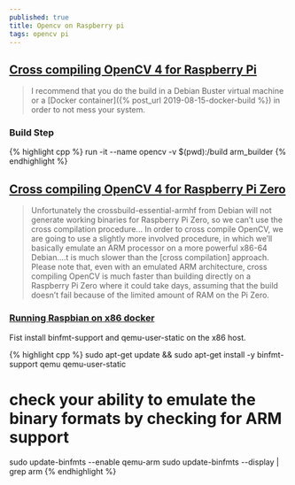 ```yaml
---
published: true
title: Opencv on Raspberry pi
tags: opencv pi
---
```

## [Cross compiling OpenCV 4 for Raspberry Pi](https://solarianprogrammer.com/2018/12/18/cross-compile-opencv-raspberry-pi-raspbian/)

> I recommend that you do the build in a Debian Buster virtual machine or a [Docker container]({% post_url 2019-08-15-docker-build %}) in order to not mess your system.

### Build Step

{% highlight cpp %}
run -it --name opencv  -v $(pwd):/build arm_builder
{% endhighlight %}

## [Cross compiling OpenCV 4 for Raspberry Pi Zero](https://solarianprogrammer.com/2019/08/07/cross-compile-opencv-raspberry-pi-zero-raspbian/)

> Unfortunately the crossbuild-essential-armhf from Debian will not generate working binaries for Raspberry Pi Zero, so we can’t use the cross compilation procedure... In order to cross compile OpenCV, we are going to use a slightly more involved procedure, in which we’ll basically emulate an ARM processor on a more powerful x86-64 Debian....t is much slower than the [cross compilation] approach. Please note that, even with an emulated ARM architecture, cross compiling OpenCV is much faster than building directly on a Raspberry Pi Zero where it could take days, assuming that the build doesn’t fail because of the limited amount of RAM on the Pi Zero. 

### [Running Raspbian on x86 docker](http://blog.guiraudet.com/raspberrypi/2016/03/03/raspbian-image-for-docker.html)

Fist install binfmt-support and qemu-user-static on the x86 host.

{% highlight cpp %}
sudo apt-get update && sudo apt-get install -y binfmt-support qemu qemu-user-static 

# check your ability to emulate the binary formats by checking for ARM support 
sudo update-binfmts --enable qemu-arm
sudo update-binfmts --display | grep arm
{% endhighlight %}
